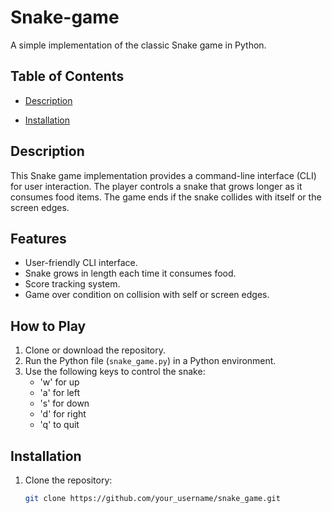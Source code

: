 # Snake-game

A simple implementation of the classic Snake game in Python.

## Table of Contents

- [Description](#description)

- [Installation](#installation)


## Description

This Snake game implementation provides a command-line interface (CLI) for user interaction. The player controls a snake that grows longer as it consumes food items. The game ends if the snake collides with itself or the screen edges.

## Features

- User-friendly CLI interface.
- Snake grows in length each time it consumes food.
- Score tracking system.
- Game over condition on collision with self or screen edges.

## How to Play

1. Clone or download the repository.
2. Run the Python file (`snake_game.py`) in a Python environment.
3. Use the following keys to control the snake:
   - 'w' for up
   - 'a' for left
   - 's' for down
   - 'd' for right
   - 'q' to quit

## Installation

1. Clone the repository:

   ```bash
   git clone https://github.com/your_username/snake_game.git
